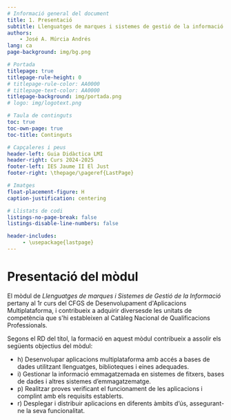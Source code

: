 ```yaml
---
# Informació general del document
title: 1. Presentació
subtitle: Llenguatges de marques i sistemes de gestió de la informació (LMSGI)
authors: 
    - José A. Múrcia Andrés
lang: ca
page-background: img/bg.png

# Portada
titlepage: true
titlepage-rule-height: 0
# titlepage-rule-color: AA0000
# titlepage-text-color: AA0000
titlepage-background: img/portada.png
# logo: img/logotext.png

# Taula de continguts
toc: true
toc-own-page: true
toc-title: Continguts

# Capçaleres i peus
header-left: Guia Didàctica LMI
header-right: Curs 2024-2025
footer-left: IES Jaume II El Just
footer-right: \thepage/\pageref{LastPage}

# Imatges
float-placement-figure: H
caption-justification: centering

# Llistats de codi
listings-no-page-break: false
listings-disable-line-numbers: false

header-includes:
     - \usepackage{lastpage}
---
```


# Presentació del mòdul

El mòdul de *Llenguatges de marques i Sistemes de Gestió de la Informació* pertany al 1r curs del CFGS de Desenvolupament d'Aplicacions Multiplataforma, i contribueix a adquirir diversesde les unitats de competència que s'hi estableixen al Catàleg Nacional de Qualificacions Professionals.

Segons el RD del títol, la formació en aquest mòdul contribueix a assolir els següents objectius del mòdul:

* h) Desenvolupar aplicacions multiplataforma amb accés a bases de dades utilitzant llenguatges, biblioteques i eines adequades.
* i) Gestionar la informació emmagatzemada en sistemes de fitxers, bases de dades i altres sistemes d’emmagatzematge.
* p) Realitzar proves verificant el funcionament de les aplicacions i complint amb els requisits establerts.
* r) Desplegar i distribuir aplicacions en diferents àmbits d’ús, assegurant-ne la seva funcionalitat. 
